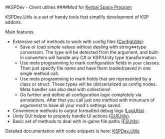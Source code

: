 #KSPDev - Client utilites
####Mod for [Kerbal Space Program](http://www.kerbalspaceprogram.com/)

KSPDev_Utils is a set of handy tools that simplify development of KSP addons.

Main features

* Extensive set of methods to work with config files ([ConfigUtils](http://ihsoft.github.io/KSPDevUtils_Doc/html/N_KSPDev_ConfigUtils.htm)):
  * Save or load simple values without dealing with string<=>type conversion. The type will be detected from the argument, and built-in converters will handle any C# or KSP/Unity type transformation.
  * Use meta programming to mark configuration fields in your classes. Then just specify file name and have them loaded/saved in one single method call.
  * Use meta programming to mark fields that are represented by a class or struct. These types will be (de)serialized as config nodes. Meta handler can also deal with collections!
  * Go further and define all configuration logic completely via annotations. After that you call just one method with minumum of argumenst to have all your mod's settings saved.
* Convinience methods to output formatted debug logs ([LogUtils](http://ihsoft.github.io/KSPDevUtils_Doc/html/N_KSPDev_LogUtils.htm)).
* Unity GUI helper to properly handle UI actions ([GUIUtils](http://ihsoft.github.io/KSPDevUtils_Doc/html/N_KSPDev_GUIUtils.htm)).
* Basic set of methods to deal with in-game file paths ([FSUtils](http://ihsoft.github.io/KSPDevUtils_Doc/html/N_KSPDev_FSUtils.htm)).

Detailed documentation with code snippets is here: [KSPDev_Utils](http://ihsoft.github.io/KSPDevUtils_Doc)
